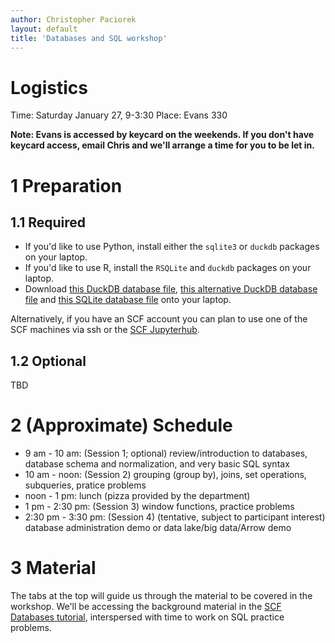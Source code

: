 ```yaml
---
author: Christopher Paciorek
layout: default
title: 'Databases and SQL workshop'
---
```


# Logistics

Time: Saturday January 27, 9-3:30
Place: Evans 330

**Note: Evans is accessed by keycard on the weekends. If you don't have keycard access, email Chris and we'll arrange a time for you to be let in.**

# 1 Preparation

## 1.1 Required

- If you'd like to use Python, install either the `sqlite3` or `duckdb` packages on your laptop.
- If you'd like to use R, install the `RSQLite` and `duckdb` packages on your laptop.
- Download [this DuckDB database file](http://www.stat.berkeley.edu/share/paciorek/stackoverflow-2021.duckdb), [this alternative DuckDB database file](http://www.stat.berkeley.edu/share/paciorek/stackoverflow-2021-oldv.duckdb) and [this SQLite database file](http://www.stat.berkeley.edu/share/paciorek/stackoverflow-2021.db) onto your laptop.

Alternatively, if you have an SCF account you can plan to use one of the SCF machines via ssh or the [SCF Jupyterhub](jupyter.stat.berkeley.edu).

## 1.2 Optional

TBD

# 2 (Approximate) Schedule 

- 9 am - 10 am: (Session 1; optional) review/introduction to databases, database schema and normalization, and very basic SQL syntax
- 10 am - noon: (Session 2) grouping (group by), joins, set operations, subqueries, pratice problems
- noon - 1 pm: lunch (pizza provided by the department)
- 1 pm - 2:30 pm: (Session 3) window functions, practice problems
- 2:30 pm - 3:30 pm: (Session 4) (tentative, subject to participant interest) database administration demo or data lake/big data/Arrow demo

# 3 Material

The tabs at the top will guide us through the material to be covered in the workshop. We'll be accessing the background material in the [SCF Databases tutorial](https://berkeley-scf.github.io/tutorial-databases), interspersed with time to work on SQL practice problems.
